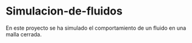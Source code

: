# Simulacion-de-fluidos
En este proyecto se ha simulado el comportamiento de un fluido en una malla cerrada.
